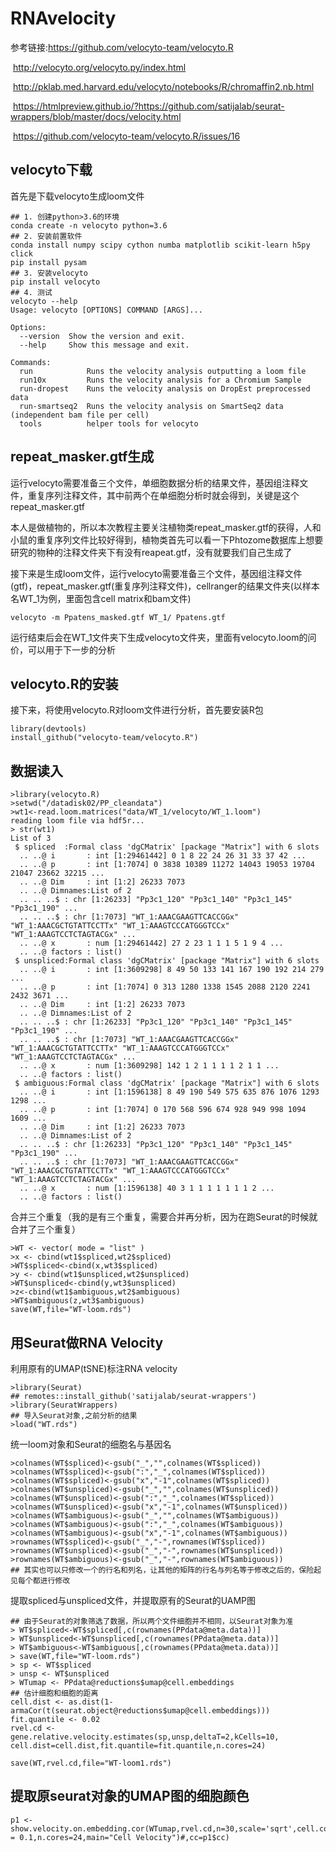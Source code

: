 # RNAvelocity

参考链接:https://github.com/velocyto-team/velocyto.R

​              http://velocyto.org/velocyto.py/index.html

​              http://pklab.med.harvard.edu/velocyto/notebooks/R/chromaffin2.nb.html

​              https://htmlpreview.github.io/?https://github.com/satijalab/seurat-wrappers/blob/master/docs/velocity.html

​              https://github.com/velocyto-team/velocyto.R/issues/16

## velocyto下载

首先是下载velocyto生成loom文件

```
## 1. 创建python>3.6的环境
conda create -n velocyto python=3.6
## 2. 安装前置软件
conda install numpy scipy cython numba matplotlib scikit-learn h5py click
pip install pysam
## 3. 安装velocyto
pip install velocyto
## 4. 测试
velocyto --help
Usage: velocyto [OPTIONS] COMMAND [ARGS]...

Options:
  --version  Show the version and exit.
  --help     Show this message and exit.

Commands:
  run            Runs the velocity analysis outputting a loom file
  run10x         Runs the velocity analysis for a Chromium Sample
  run-dropest    Runs the velocity analysis on DropEst preprocessed data
  run-smartseq2  Runs the velocity analysis on SmartSeq2 data (independent bam file per cell)
  tools          helper tools for velocyto
```

## repeat_masker.gtf生成

运行velocyto需要准备三个文件，单细胞数据分析的结果文件，基因组注释文件，重复序列注释文件，其中前两个在单细胞分析时就会得到，关键是这个repeat_masker.gtf

本人是做植物的，所以本次教程主要关注植物类repeat_masker.gtf的获得，人和小鼠的重复序列文件比较好得到，植物类首先可以看一下Phtozome数据库上想要研究的物种的注释文件夹下有没有reapeat.gtf，没有就要我们自己生成了

接下来是生成loom文件，运行velocyto需要准备三个文件，基因组注释文件(gtf)，repeat_masker.gtf(重复序列注释文件)，cellranger的结果文件夹(以样本名WT_1为例，里面包含cell matrix和bam文件)

```
velocyto -m Ppatens_masked.gtf WT_1/ Ppatens.gtf
```

运行结束后会在WT_1文件夹下生成velocyto文件夹，里面有velocyto.loom的问价，可以用于下一步的分析

## velocyto.R的安装

接下来，将使用velocyto.R对loom文件进行分析，首先要安装R包

```
library(devtools)
install_github("velocyto-team/velocyto.R")
```

## 数据读入

```
>library(velocyto.R)
>setwd("/datadisk02/PP_cleandata")
>wt1<-read.loom.matrices("data/WT_1/velocyto/WT_1.loom")
reading loom file via hdf5r...
> str(wt1)
List of 3
 $ spliced  :Formal class 'dgCMatrix' [package "Matrix"] with 6 slots
  .. ..@ i       : int [1:29461442] 0 1 8 22 24 26 31 33 37 42 ...
  .. ..@ p       : int [1:7074] 0 3838 10389 11272 14043 19053 19704 21047 23662 32215 ...
  .. ..@ Dim     : int [1:2] 26233 7073
  .. ..@ Dimnames:List of 2
  .. .. ..$ : chr [1:26233] "Pp3c1_120" "Pp3c1_140" "Pp3c1_145" "Pp3c1_190" ...
  .. .. ..$ : chr [1:7073] "WT_1:AAACGAAGTTCACCGGx" "WT_1:AAACGCTGTATTCCTTx" "WT_1:AAAGTCCCATGGGTCCx" "WT_1:AAAGTCCTCTAGTACGx" ...
  .. ..@ x       : num [1:29461442] 27 2 23 1 1 1 5 1 9 4 ...
  .. ..@ factors : list()
 $ unspliced:Formal class 'dgCMatrix' [package "Matrix"] with 6 slots
  .. ..@ i       : int [1:3609298] 8 49 50 133 141 167 190 192 214 279 ...
  .. ..@ p       : int [1:7074] 0 313 1280 1338 1545 2088 2120 2241 2432 3671 ...
  .. ..@ Dim     : int [1:2] 26233 7073
  .. ..@ Dimnames:List of 2
  .. .. ..$ : chr [1:26233] "Pp3c1_120" "Pp3c1_140" "Pp3c1_145" "Pp3c1_190" ...
  .. .. ..$ : chr [1:7073] "WT_1:AAACGAAGTTCACCGGx" "WT_1:AAACGCTGTATTCCTTx" "WT_1:AAAGTCCCATGGGTCCx" "WT_1:AAAGTCCTCTAGTACGx" ...
  .. ..@ x       : num [1:3609298] 142 1 2 1 1 1 1 2 1 1 ...
  .. ..@ factors : list()
 $ ambiguous:Formal class 'dgCMatrix' [package "Matrix"] with 6 slots
  .. ..@ i       : int [1:1596138] 8 49 190 549 575 635 876 1076 1293 1298 ...
  .. ..@ p       : int [1:7074] 0 170 568 596 674 928 949 998 1094 1609 ...
  .. ..@ Dim     : int [1:2] 26233 7073
  .. ..@ Dimnames:List of 2
  .. .. ..$ : chr [1:26233] "Pp3c1_120" "Pp3c1_140" "Pp3c1_145" "Pp3c1_190" ...
  .. .. ..$ : chr [1:7073] "WT_1:AAACGAAGTTCACCGGx" "WT_1:AAACGCTGTATTCCTTx" "WT_1:AAAGTCCCATGGGTCCx" "WT_1:AAAGTCCTCTAGTACGx" ...
  .. ..@ x       : num [1:1596138] 40 3 1 1 1 1 1 1 1 2 ...
  .. ..@ factors : list()

```

合并三个重复（我的是有三个重复，需要合并再分析，因为在跑Seurat的时候就合并了三个重复）

```
>WT <- vector( mode = "list" )
>x <- cbind(wt1$spliced,wt2$spliced)
>WT$spliced<-cbind(x,wt3$spliced)
>y <- cbind(wt1$unspliced,wt2$unspliced)
>WT$unspliced<-cbind(y,wt3$unspliced)
>z<-cbind(wt1$ambiguous,wt2$ambiguous)
>WT$ambiguous(z,wt3$ambiguous)
save(WT,file="WT-loom.rds")
```

## 用Seurat做RNA Velocity

利用原有的UMAP(tSNE)标注RNA velocity

```
>library(Seurat)
## remotes::install_github('satijalab/seurat-wrappers')
>library(SeuratWrappers)
## 导入Seurat对象,之前分析的结果
>load("WT.rds")
```

统一loom对象和Seurat的细胞名与基因名

```
>colnames(WT$spliced)<-gsub("_","",colnames(WT$spliced))
>colnames(WT$spliced)<-gsub(":","_",colnames(WT$spliced))
>colnames(WT$spliced)<-gsub("x","-1",colnames(WT$spliced))
>colnames(WT$unspliced)<-gsub("_","",colnames(WT$unspliced))
>colnames(WT$unspliced)<-gsub(":","_",colnames(WT$spliced))
>colnames(WT$unspliced)<-gsub("x","-1",colnames(WT$unspliced))
>colnames(WT$ambiguous)<-gsub("_","",colnames(WT$ambiguous))
>colnames(WT$ambiguous)<-gsub(":","_",colnames(WT$ambiguous))
>colnames(WT$ambiguous)<-gsub("x","-1",colnames(WT$ambiguous))
>rownames(WT$spliced)<-gsub("_","-",rownames(WT$spliced))
>rownames(WT$unspliced)<-gsub("_","-",rownames(WT$unspliced))
>rownames(WT$ambiguous)<-gsub("_","-",rownames(WT$ambiguous))
## 其实也可以只修改一个的行名和列名，让其他的矩阵的行名与列名等于修改之后的，保险起见每个都进行修改
```

提取spliced与unspliced文件，并提取原有的Seurat的UAMP图

```
## 由于Seurat的对象筛选了数据，所以两个文件细胞并不相同，以Seurat对象为准
> WT$spliced<-WT$spliced[,c(rownames(PPdata@meta.data))]
> WT$unspliced<-WT$unspliced[,c(rownames(PPdata@meta.data))]
> WT$ambiguous<-WT$ambiguous[,c(rownames(PPdata@meta.data))]
> save(WT,file="WT-loom.rds")
> sp <- WT$spliced
> unsp <- WT$unspliced
> WTumap <- PPdata@reductions$umap@cell.embeddings
## 估计细胞和细胞的距离
cell.dist <- as.dist(1-armaCor(t(seurat.object@reductions$umap@cell.embeddings)))
fit.quantile <- 0.02
rvel.cd <- gene.relative.velocity.estimates(sp,unsp,deltaT=2,kCells=10, cell.dist=cell.dist,fit.quantile=fit.quantile,n.cores=24)

save(WT,rvel.cd,file="WT-loom1.rds")
```

## 提取原seurat对象的UMAP图的细胞颜色

```
p1 <- show.velocity.on.embedding.cor(WTumap,rvel.cd,n=30,scale='sqrt',cell.colors=ac(colors,alpha=0.5),cex=0.8,arrow.scale=2,show.grid.flow=T,min.grid.cell.mass=1.0,grid.n=50,arrow.lwd=1,do.par=F,cell.border.alpha = 0.1,n.cores=24,main="Cell Velocity")#,cc=p1$cc)
```

